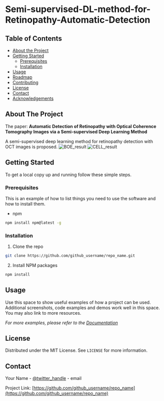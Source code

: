 # Semi-supervised-DL-method-for-Retinopathy-Automatic-Detection



<!-- TABLE OF CONTENTS -->
## Table of Contents

* [About the Project](#about-the-project)
* [Getting Started](#getting-started)
  * [Prerequisites](#prerequisites)
  * [Installation](#installation)
* [Usage](#usage)
* [Roadmap](#roadmap)
* [Contributing](#contributing)
* [License](#license)
* [Contact](#contact)
* [Acknowledgements](#acknowledgements)



<!-- ABOUT THE PROJECT -->
## About The Project
The paper: **Automatic Detection of Retinopathy with Optical Coherence Tomography Images via a Semi-supervised Deep Learning Method**

A semi-supervised deep learning method for retinopathy detection with OCT images is proposed. 
![BOE_result](https://github.com/[xuqing88]/[Pytorch-Semi-supervised-DL-method-for-Retinopathy-Automatic-Detection]/[result]/BOE_result.jpg?raw=true)
![CELL_result](https://github.com/[xuqing88]/[Pytorch-Semi-supervised-DL-method-for-Retinopathy-Automatic-Detection]/[result]/CELL_result.jpg?raw=true)



<!-- GETTING STARTED -->
## Getting Started

To get a local copy up and running follow these simple steps.

### Prerequisites

This is an example of how to list things you need to use the software and how to install them.
* npm
```sh
npm install npm@latest -g
```

### Installation

1. Clone the repo
```sh
git clone https://github.com/github_username/repo_name.git
```
2. Install NPM packages
```sh
npm install
```



<!-- USAGE EXAMPLES -->
## Usage

Use this space to show useful examples of how a project can be used. Additional screenshots, code examples and demos work well in this space. You may also link to more resources.

_For more examples, please refer to the [Documentation](https://example.com)_




<!-- LICENSE -->
## License

Distributed under the MIT License. See `LICENSE` for more information.



<!-- CONTACT -->
## Contact

Your Name - [@twitter_handle](https://twitter.com/twitter_handle) - email

Project Link: [https://github.com/github_username/repo_name](https://github.com/github_username/repo_name)


